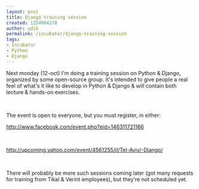 ```yaml
---
layout: post
title: Django training session
created: 1254904278
author: udib
permalink: /incubator/django-training-session
tags:
- Incubator
- Python
- Django
---
```

<p>Next monday (12-oct) I'm doing a training session on Python &amp; Django, organized by some open-source group. It's intended to give people a real feel of what's it like to develop in Python &amp; Django &amp; will contain both lecture &amp; hands-on exercises.</p>
<p>&nbsp;</p>
<p>The event is open to everyone, but you must register, in either:</p>
<p><a href="http://www.facebook.com/event.php?eid=146311721166">http://www.facebook.com/event.php?eid=146311721166</a></p>
<p>&nbsp;</p>
<p><a href="http://upcoming.yahoo.com/event/4561255/il/Tel-Aviv/-Django/">http://upcoming.yahoo.com/event/4561255/il/Tel-Aviv/-Django/</a></p>
<p>&nbsp;</p>
<p>There will probably be more such sessions coming later (got many requests for training from Tikal &amp; Verint employees), but they're not scheduled yet.</p>
<p>&nbsp;</p>
